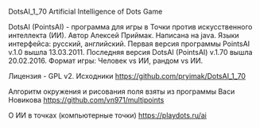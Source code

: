 DotsAI_1_70 Artificial Intelligence of Dots Game

DotsAI (PointsAI) - программа для игры в Точки против искусственного интеллекта (ИИ). 
Автор	Алексей Приймак.
Написана на	java. 
Языки интерфейса: русский, английский.
Первая версия программы PointsAI v.1.0 вышла 13.03.2011.
Последняя версия DotsAI (PointsAI) v.1.70 вышла 20.02.2016.
Формат игры: Человек vs ИИ, рандом vs ИИ.

Лицензия - GPL v2.
Исходники https://github.com/pryimak/DotsAI_1_70

Алгоритм окружения и рисования поля взяты из программы Васи Новикова https://github.com/vn971/multipoints

О ИИ в точках (компьютерные точки) https://playdots.ru/ai
